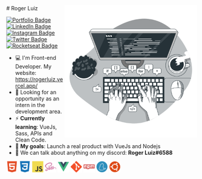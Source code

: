 <img align="right" src="images/coding.png" max-width="350px" width="350px" align="right">
# Roger Luiz

[![Portfolio Badge](https://img.shields.io/badge/Portfolio-%23262626.svg?&style=flat-square&logo=dependabot&logoColor=white)](https://gist.github.com/abantes/94eb77e77ed3edbe4e6ed02b50fe5a12) 
[![LinkedIn Badge](https://img.shields.io/badge/-LinkedIn-blue?style=flat-square&logo=Linkedin&logoColor=white&link=https://www.linkedin.com/in/roger-luiz/)](https://www.linkedin.com/in/roger-luiz/) 
[![Instagram Badge](https://img.shields.io/badge/instagram-%23E4405F.svg?&style=flat-square&logo=instagram&logoColor=white)](https://www.instagram.com/rogerluiz.dev/) 
[![Twitter Badge](https://img.shields.io/badge/-Twitter-1ca0f1?style=flat-square&labelColor=1ca0f1&logo=twitter&logoColor=white&link=https://twitter.com/rogerluizz)](https://twitter.com/rogerluizz) 
[![Rocketseat Badge](https://img.shields.io/badge/-Rocketseat-41356b?style=flat-square&logo=Rocketseat&logoColor=white&link=https://app.rocketseat.com.br/me/rogerluiz)](https://app.rocketseat.com.br/me/rogerluiz)

- :computer: I'm Front-end Developer. My website: https://rogerluiz.vercel.app/
- :eyes: Looking for an opportunity as an intern in the development area.
- :zap: __Currently learning__: VueJs, Sass, APIs and Clean Code.
- :rocket: __My goals__: Launch a real product with VueJs and Nodejs
- :speech_balloon: We can talk about anything on my discord: __Roger Luiz#6588__

<p align="left">
  <img src="images/html5.svg" alt="html" width="30" height="30"/>
  <img src="images/css3.svg" alt="css" width="30" height="30"/>
  <img src="images/javascript.svg" alt="javascript" width="30" height="30"/> 
  <img src="images/sass.svg" alt="sass" width="30" height="30"/>
  <img src="images/vuejs.svg" alt="vue" width="30" height="30"/>
  <img src="images/git.svg" alt="git" width="30" height="30"/>
  <img src="images/npm.svg" alt="npm" width="30" height="30"/>
  <img src="images/yarn.svg" alt="yarn" width="30" height="30"/>
  <img src="images/ubuntu.svg" alt="yarn" width="30" height="30"/>
</p>
